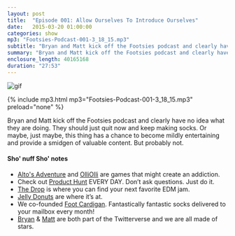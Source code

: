 ```yaml
---
layout: post
title:  "Episode 001: Allow Ourselves To Introduce Ourselves"
date:   2015-03-20 01:00:00
categories: show
mp3: "Footsies-Podcast-001-3_18_15.mp3"
subtitle: "Bryan and Matt kick off the Footsies podcast and clearly have no idea what they are doing."
summary: "Bryan and Matt kick off the Footsies podcast and clearly have no idea what they are doing. They should just quit now and keep making socks. Or maybe, just maybe, this thing has a chance to become mildly entertaining and provide a smidgen of valuable content. But probably not."
enclosure_length: 40165168
duration: "27:53"
---
```

![gif](/images/podcast-001.gif)

{% include mp3.html mp3="Footsies-Podcast-001-3_18_15.mp3" preload="none" %}

Bryan and Matt kick off the Footsies podcast and clearly have no idea what they are doing. They should just quit now and keep making socks. Or maybe, just maybe, this thing has a chance to become mildly entertaining and provide a smidgen of valuable content. But probably not. 

#### Sho' nuff Sho' notes
* [Alto's Adventure](http://altosadventure.com) and [OlliOlli](http://www.roll7.co.uk) are games that might create an addiction.
* Check out [Product Hunt](http://www.producthunt.com) EVERY DAY. Don’t ask questions. Just do it.  
* [The Drop](https://thedrop.club) is where you can find your next favorite EDM jam.
* [Jelly Donuts](https://youtu.be/VYMb_LPN1dI?t=1m20s) are where it’s at.
* We co-founded [Foot Cardigan](http://www.footcardigan.com). Fantastically fantastic socks delivered to your mailbox every month!
* [Bryan](https://twitter.com/bryandeluca) & [Matt](https://twitter.com/yankeyhotel) are both part of the Twitterverse and we are all made of stars.
